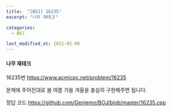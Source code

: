 ```yaml
---
title:  "[BOJ] 16235"
excerpt: "나무 재테크"

categories:
  - BOJ

last_modified_at: 2021-02-09
---
```


#### 나무 재테크

16235번 <https://www.acmicpc.net/problem/16235>

문제에 주어진대로 봄 여름 가을 겨울을 충실히 구현해주면 됩니다.

정답 코드 <https://github.com/Geniemo/BOJ/blob/master/16235.cpp>